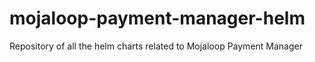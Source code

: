 # mojaloop-payment-manager-helm
Repository of all the helm charts related to Mojaloop Payment Manager
